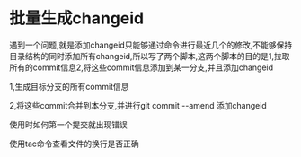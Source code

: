 # 批量生成changeid

遇到一个问题,就是添加changeid只能够通过命令进行最近几个的修改,不能够保持目录结构的同时添加所有changeid,所以写了两个脚本,这两个脚本的目的是1,拉取所有的commit信息2,将这些commit信息添加到某一分支,并且添加changeid

1,生成目标分支的所有commit信息

2,将这些commit合并到本分支,并进行git commit --amend 添加changeid

使用时如何第一个提交就出现错误

使用tac命令查看文件的换行是否正确
